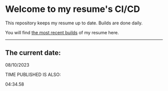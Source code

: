 # Welcome to my resume's CI/CD
This repository keeps my resume up to date. Builds are done daily.
  
You will find [the most recent builds](output/) of my resume here.
* * *
 
## The current date:  
 08/10/2023 
   
  
  
 TIME PUBLISHED IS ALSO: 
  
 04:34.58 
  
  
